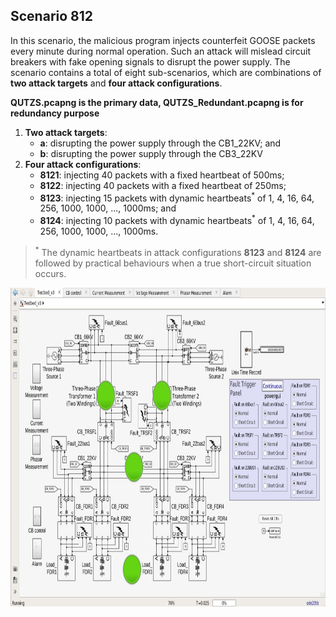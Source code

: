 ## Scenario 812
In this scenario, the malicious program injects counterfeit GOOSE packets every minute during normal operation. Such an attack will mislead circuit breakers with fake opening signals to disrupt the power supply. The scenario contains a total of eight sub-scenarios, which are combinations of **two attack targets** and **four attack configurations**.

**QUTZS.pcapng is the primary data, QUTZS_Redundant.pcapng is for redundancy purpose**

1. **Two attack targets**: 
   - **a**: disrupting the power supply through the CB1_22KV; and 
   - **b**: disrupting the power supply through the CB3_22KV
2. **Four attack configurations**:
   - **8121**: injecting 40 packets with a fixed heartbeat of 500ms;
   - **8122**: injecting 40 packets with a fixed heartbeat of 250ms;
   - **8123**: injecting 15 packets with dynamic heartbeats<sup>*</sup> of 1, 4, 16, 64, 256, 1000, 1000, ..., 1000ms; and
   - **8124**: injecting 10 packets with dynamic heartbeats<sup>*</sup> of 1, 4, 16, 64, 256, 1000, 1000, ..., 1000ms.

> <sup>*</sup> The dynamic heartbeats in attack configurations **8123** and **8124** are followed by practical behaviours when a true short-circuit situation occurs.

<img src="https://github.com/CSCRC-SCREED/QUT-ZSS-2023/blob/main/PrimaryPlant.jpg" alt="" width="800" height="510" />